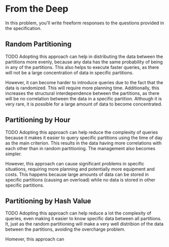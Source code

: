 # From the Deep

In this problem, you'll write freeform responses to the questions provided in the specification.

## Random Partitioning

TODO Adopting this approach can help in distributing the data between the partitions more evenly, because any data has the same probability of being in any of the partitions. This also helps to execute faster queries, as there will not be a large concentration of data in specific partitions.

However, it can become harder to introduce queries due to the fact that the data is randomized. This will require more planning time. Additionally, this increases the structural interdependence between the partitions, as there will be no correlation between the data in a specific partition. Although it is very rare, it is possible for a large amount of data to become concentrated.

## Partitioning by Hour

TODO Adopting this approach can help reduce the complexity of queries because it makes it easier to query specific partitions using the time of day as the main criterion. This results in the data having more correlations with each other than in random partitioning. The management also becomes simpler.

However, this approach can cause significant problems in specific situations, requiring more planning and potentially more equipment and costs. This happens because large amounts of data can be stored in specific partitions (causing an overload) while no data is stored in other specific partitions.

## Partitioning by Hash Value

TODO Adopting this approach can help reduce a lot the complexity of queries, even making it easier to know specific data between all partitions. It, just as the random partitioning will make a very well distribion of the data between the partitions, avoiding the overcharge problem.

Homever, this approach can
